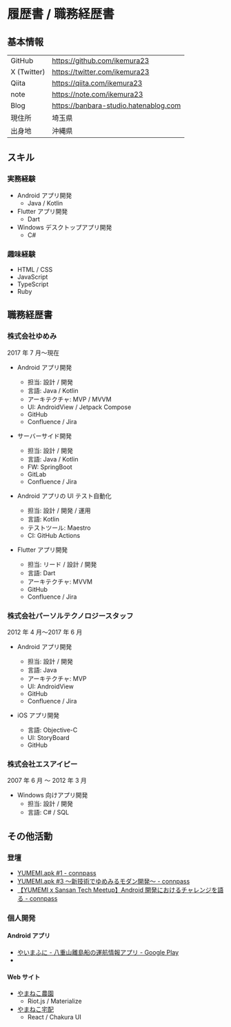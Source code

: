 # 履歴書 / 職務経歴書

## 基本情報

|             |                                       |
| ----------- | ------------------------------------- |
| GitHub      | https://github.com/ikemura23          |
| X (Twitter) | https://twitter.com/ikemura23         |
| Qiita       | https://qiita.com/ikemura23           |
| note        | https://note.com/ikemura23            |
| Blog        | https://banbara-studio.hatenablog.com |
| 現住所      | 埼玉県                                |
| 出身地      | 沖縄県                                |

## スキル

### 実務経験

- Android アプリ開発
  - Java / Kotlin
- Flutter アプリ開発
  - Dart
- Windows デスクトップアプリ開発
  - C#

### 趣味経験

- HTML / CSS
- JavaScript
- TypeScript
- Ruby

## 職務経歴書

### 株式会社ゆめみ

2017 年 7 月〜現在

- Android アプリ開発

  - 担当: 設計 / 開発
  - 言語: Java / Kotlin
  - アーキテクチャ: MVP / MVVM
  - UI: AndroidView / Jetpack Compose
  - GitHub
  - Confluence / Jira

- サーバーサイド開発

  - 担当: 設計 / 開発
  - 言語: Java / Kotlin
  - FW: SpringBoot
  - GitLab
  - Confluence / Jira

- Android アプリの UI テスト自動化

  - 担当: 設計 / 開発 / 運用
  - 言語: Kotlin
  - テストツール: Maestro
  - CI: GitHub Actions

- Flutter アプリ開発
  - 担当: リード / 設計 / 開発
  - 言語: Dart
  - アーキテクチャ: MVVM
  - GitHub
  - Confluence / Jira

### 株式会社パーソルテクノロジースタッフ

2012 年 4 月〜2017 年 6 月

- Android アプリ開発

  - 担当: 設計 / 開発
  - 言語: Java
  - アーキテクチャ: MVP
  - UI: AndroidView
  - GitHub
  - Confluence / Jira

- iOS アプリ開発
  - 言語: Objective-C
  - UI: StoryBoard
  - GitHub

### 株式会社エスアイピー

2007 年 6 月 〜 2012 年 3 月

- Windows 向けアプリ開発
  - 担当: 設計 / 開発
  - 言語: C# / SQL

## その他活動

### 登壇

- [YUMEMI.apk #1 - connpass](https://yumemi.connpass.com/event/180842/)
- [YUMEMI.apk #3 ～新技術でゆめみるモダン開発～ - connpass](https://yumemi.connpass.com/event/202135/)
- [【YUMEMI x Sansan Tech Meetup】Android 開発におけるチャレンジを語る - connpass](https://sansan.connpass.com/event/229780/)

### 個人開発

#### Android アプリ

- [やいまふに - 八重山離島船の運航情報アプリ - Google Play](https://play.google.com/store/apps/details?id=com.banbara.yaeyama.liner.checker&hl=ja)
-

#### Web サイト

- [やまねこ農園](https://yamanekonouen.sakura.ne.jp/)
  - Riot.js / Materialize
- [やまねこ宅配](https://yamaneko-takuhai.com/)
  - React / Chakura UI

